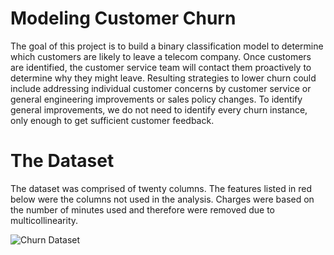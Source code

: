 # Modeling Customer Churn

The goal of this project is to build a binary classification model to determine which customers are likely to leave a telecom company. Once customers are identified, the customer service team will contact them proactively to determine why they might leave. Resulting strategies to lower churn could include addressing individual customer concerns by customer service or general engineering improvements or sales policy changes. To identify general improvements, we do not need to identify every churn instance, only enough to get sufficient customer feedback.


# The Dataset

The dataset was comprised of twenty columns. The features listed in red below were the columns not used in the analysis. Charges were based on the number of minutes used and therefore were removed due to multicollinearity.

![Churn Dataset](/images/dataset.jpeg)